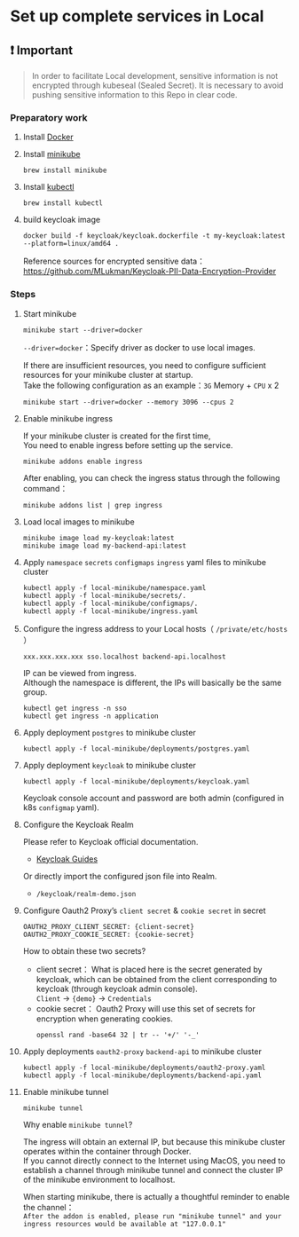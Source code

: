 # Set up complete services in Local
## :exclamation: **Important**
> In order to facilitate Local development, sensitive information is not encrypted through kubeseal (Sealed Secret). It is necessary to avoid pushing sensitive information to this Repo in clear code.

### Preparatory work

1. Install [Docker](https://www.docker.com/)

2. Install [minikube](https://minikube.sigs.k8s.io/docs/start/?arch=%2Fmacos%2Farm64%2Fstable%2Fbinary+download)

    ```shell
    brew install minikube
    ```

3. Install [kubectl](https://kubernetes.io/zh-cn/docs/tasks/tools/install-kubectl-macos/#install-with-homebrew-on-macos)

    ```shell
    brew install kubectl
    ```

4. build keycloak image

    ```shell
    docker build -f keycloak/keycloak.dockerfile -t my-keycloak:latest --platform=linux/amd64 .
    ```

    Reference sources for encrypted sensitive data：https://github.com/MLukman/Keycloak-PII-Data-Encryption-Provider

### Steps

1. Start minikube

    ```shell
    minikube start --driver=docker
    ```

    `--driver=docker`：Specify driver as docker to use local images.
   
    If there are insufficient resources, you need to configure sufficient resources for your minikube cluster at startup.<br>
    Take the following configuration as an example：`3G` Memory + `CPU` x 2

    ```shell
    minikube start --driver=docker --memory 3096 --cpus 2
    ```

2. Enable minikube ingress

    If your minikube cluster is created for the first time,<br>You need to enable ingress before setting up the service.

    ```shell
    minikube addons enable ingress
    ```

    After enabling, you can check the ingress status through the following command：
    ```shell
    minikube addons list | grep ingress
    ```

3. Load local images to minikube

    ```shell
    minikube image load my-keycloak:latest
    minikube image load my-backend-api:latest
    ```

4. Apply `namespace` `secrets` `configmaps` `ingress` yaml files to minikube cluster

    ```shell
    kubectl apply -f local-minikube/namespace.yaml
    kubectl apply -f local-minikube/secrets/.
    kubectl apply -f local-minikube/configmaps/.
    kubectl apply -f local-minikube/ingress.yaml
    ```

5. Configure the ingress address to your Local hosts（ `/private/etc/hosts` ）

    ```shell
    xxx.xxx.xxx.xxx sso.localhost backend-api.localhost
    ```

    IP can be viewed from ingress.<br>Although the namespace is different, the IPs will basically be the same group.

    ```shell
    kubectl get ingress -n sso
    kubectl get ingress -n application
    ```

6. Apply deployment `postgres` to minikube cluster

    ```shell
    kubectl apply -f local-minikube/deployments/postgres.yaml

7. Apply deployment `keycloak` to minikube cluster

    ```shell
    kubectl apply -f local-minikube/deployments/keycloak.yaml
    ```

    Keycloak console account and password are both admin (configured in k8s `configmap` yaml).

8. Configure the Keycloak Realm

    Please refer to Keycloak official documentation.
    - [Keycloak Guides](https://www.keycloak.org/guides)

    Or directly import the configured json file into Realm.
    - `/keycloak/realm-demo.json`

9. Configure Oauth2 Proxy’s `client secret` & `cookie secret` in secret

    ```shell
    OAUTH2_PROXY_CLIENT_SECRET: {client-secret}
    OAUTH2_PROXY_COOKIE_SECRET: {cookie-secret}
    ```

    How to obtain these two secrets?
    - client secret：
        What is placed here is the secret generated by keycloak, which can be obtained from the client corresponding to keycloak (through keycloak admin console).<br>`Client` -> `{demo}` -> `Credentials`
    - cookie secret：
        Oauth2 Proxy will use this set of secrets for encryption when generating cookies.
        ```shell
        openssl rand -base64 32 | tr -- '+/' '-_'
        ```

10. Apply deployments `oauth2-proxy` `backend-api` to minikube cluster

    ```shell
    kubectl apply -f local-minikube/deployments/oauth2-proxy.yaml
    kubectl apply -f local-minikube/deployments/backend-api.yaml
    ```

11. Enable minikube tunnel

    ```shell
    minikube tunnel
    ```

    Why enable `minikube tunnel`?

    The ingress will obtain an external IP, but because this minikube cluster operates within the container through Docker.<br>If you cannot directly connect to the Internet using MacOS, you need to establish a channel through minikube tunnel and connect the cluster IP of the minikube environment to localhost.

    When starting minikube, there is actually a thoughtful reminder to enable the channel：<br>`After the addon is enabled, please run "minikube tunnel" and your ingress resources would be available at "127.0.0.1"`
